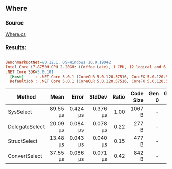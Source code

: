 ﻿## Where

### Source
[Where.cs](../../src/StructLinq.Benchmark/Where.cs)

### Results:
``` ini

BenchmarkDotNet=v0.12.1, OS=Windows 10.0.19042
Intel Core i7-8750H CPU 2.20GHz (Coffee Lake), 1 CPU, 12 logical and 6 physical cores
.NET Core SDK=5.0.101
  [Host]     : .NET Core 5.0.1 (CoreCLR 5.0.120.57516, CoreFX 5.0.120.57516), X64 RyuJIT
  DefaultJob : .NET Core 5.0.1 (CoreCLR 5.0.120.57516, CoreFX 5.0.120.57516), X64 RyuJIT


```
|         Method |     Mean |    Error |   StdDev | Ratio | Code Size | Gen 0 | Gen 1 | Gen 2 | Allocated |
|--------------- |---------:|---------:|---------:|------:|----------:|------:|------:|------:|----------:|
|      SysSelect | 89.55 μs | 0.424 μs | 0.376 μs |  1.00 |    1067 B |     - |     - |     - |      96 B |
| DelegateSelect | 20.09 μs | 0.084 μs | 0.078 μs |  0.22 |     277 B |     - |     - |     - |      56 B |
|   StructSelect | 13.48 μs | 0.043 μs | 0.040 μs |  0.15 |     477 B |     - |     - |     - |         - |
|  ConvertSelect | 37.55 μs | 0.086 μs | 0.071 μs |  0.42 |     842 B |     - |     - |     - |      40 B |
